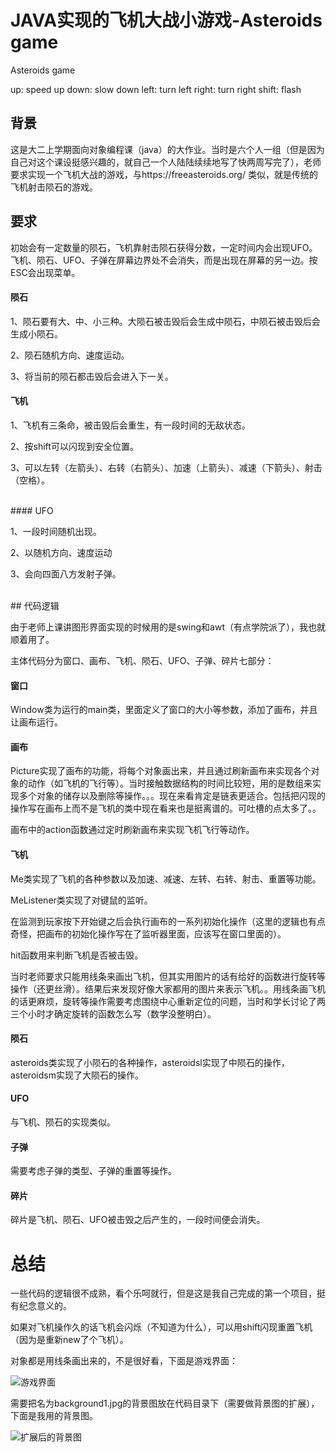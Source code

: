 # JAVA实现的飞机大战小游戏-Asteroids game

Asteroids game

up: speed up
down: slow down
left: turn left
right: turn right
shift: flash

## 背景

这是大二上学期面向对象编程课（java）的大作业。当时是六个人一组（但是因为自己对这个课设挺感兴趣的，就自己一个人陆陆续续地写了快两周写完了），老师要求实现一个飞机大战的游戏，与https://freeasteroids.org/ 类似，就是传统的飞机射击陨石的游戏。

## 要求

初始会有一定数量的陨石，飞机靠射击陨石获得分数，一定时间内会出现UFO。飞机、陨石、UFO、子弹在屏幕边界处不会消失，而是出现在屏幕的另一边。按ESC会出现菜单。

#### 陨石

1、陨石要有大、中、小三种。大陨石被击毁后会生成中陨石，中陨石被击毁后会生成小陨石。

2、陨石随机方向、速度运动。

3、将当前的陨石都击毁后会进入下一关。

#### 飞机

1、飞机有三条命，被击毁后会重生，有一段时间的无敌状态。

2、按shift可以闪现到安全位置。

3、可以左转（左箭头）、右转（右箭头）、加速（上箭头）、减速（下箭头）、射击（空格）。

</br>
#### UFO

1、一段时间随机出现。

2、以随机方向、速度运动

3、会向四面八方发射子弹。

<br />
## 代码逻辑

由于老师上课讲图形界面实现的时候用的是swing和awt（有点学院派了），我也就顺着用了。

主体代码分为窗口、画布、飞机、陨石、UFO、子弹、碎片七部分：

#### 窗口

Window类为运行的main类，里面定义了窗口的大小等参数，添加了画布，并且让画布运行。

#### 画布

Picture实现了画布的功能，将每个对象画出来，并且通过刷新画布来实现各个对象的动作（如飞机的飞行等）。当时接触数据结构的时间比较短，用的是数组来实现多个对象的储存以及删除等操作。。。现在来看肯定是链表更适合。包括把闪现的操作写在画布上而不是飞机的类中现在看来也是挺离谱的。可吐槽的点太多了。。

画布中的action函数通过定时刷新画布来实现飞机飞行等动作。

#### 飞机

Me类实现了飞机的各种参数以及加速、减速、左转、右转、射击、重置等功能。

MeListener类实现了对键鼠的监听。

在监测到玩家按下开始键之后会执行画布的一系列初始化操作（这里的逻辑也有点奇怪，把画布的初始化操作写在了监听器里面，应该写在窗口里面的）。

hit函数用来判断飞机是否被击毁。

当时老师要求只能用线条来画出飞机，但其实用图片的话有给好的函数进行旋转等操作（还更丝滑）。结果后来发现好像大家都用的图片来表示飞机。。用线条画飞机的话更麻烦，旋转等操作需要考虑围绕中心重新定位的问题，当时和学长讨论了两三个小时才确定旋转的函数怎么写（数学没整明白）。

#### 陨石

asteroids类实现了小陨石的各种操作，asteroidsl实现了中陨石的操作，asteroidsm实现了大陨石的操作。

#### UFO

与飞机、陨石的实现类似。

#### 子弹

需要考虑子弹的类型、子弹的重置等操作。

#### 碎片

碎片是飞机、陨石、UFO被击毁之后产生的，一段时间便会消失。

# 总结

一些代码的逻辑很不成熟，看个乐呵就行，但是这是我自己完成的第一个项目，挺有纪念意义的。

如果对飞机操作久的话飞机会闪烁（不知道为什么），可以用shift闪现重置飞机（因为是重新new了个飞机）。

对象都是用线条画出来的，不是很好看，下面是游戏界面：

![游戏界面](https://img-blog.csdnimg.cn/0e0a29ad4431484e99513e1b3124bc18.png?x-oss-process=image/watermark,type_d3F5LXplbmhlaQ,shadow_50,text_Q1NETiBASDRkZTU=,size_20,color_FFFFFF,t_70,g_se,x_16)

需要把名为background1.jpg的背景图放在代码目录下（需要做背景图的扩展），下面是我用的背景图。

![扩展后的背景图](https://img-blog.csdnimg.cn/6f69200a275849999ac0ef507b8ae5af.png?x-oss-process=image/watermark,type_d3F5LXplbmhlaQ,shadow_50,text_Q1NETiBASDRkZTU=,size_20,color_FFFFFF,t_70,g_se,x_16#pic_center)
